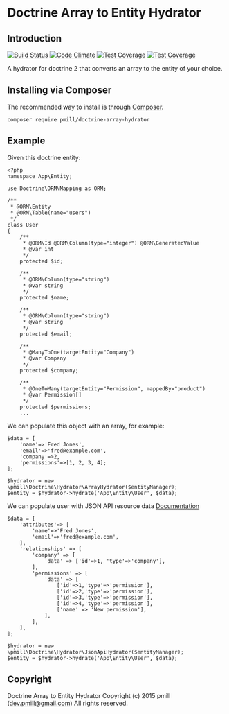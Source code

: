 Doctrine Array to Entity Hydrator
================

Introduction
------------

[![Build Status](https://secure.travis-ci.org/pmill/doctrine-array-hydrator.svg?branch=master)](http://travis-ci.org/pmill/doctrine-array-hydrator) [![Code Climate](https://codeclimate.com/github/pmill/doctrine-array-hydrator/badges/gpa.svg)](https://codeclimate.com/github/pmill/doctrine-array-hydrator) [![Test Coverage](https://codeclimate.com/github/pmill/doctrine-array-hydrator/badges/coverage.svg)](https://codeclimate.com/github/pmill/doctrine-array-hydrator/coverage) [![Test Coverage](https://scrutinizer-ci.com/g/pmill/doctrine-array-hydrator/badges/quality-score.png?b=master)](https://scrutinizer-ci.com/g/pmill/doctrine-array-hydrator/)


A hydrator for doctrine 2 that converts an array to the entity of your choice.

Installing via Composer
-----------------------

The recommended way to install is through
[Composer](http://getcomposer.org).

    composer require pmill/doctrine-array-hydrator

Example
-------

Given this doctrine entity:

    <?php
    namespace App\Entity;
    
    use Doctrine\ORM\Mapping as ORM;
    
    /**
     * @ORM\Entity
     * @ORM\Table(name="users")
     */
    class User
    {
        /**
         * @ORM\Id @ORM\Column(type="integer") @ORM\GeneratedValue
         * @var int
         */
        protected $id;
    
        /**
         * @ORM\Column(type="string")
         * @var string
         */
        protected $name;
    
        /**
         * @ORM\Column(type="string")
         * @var string
         */
        protected $email;
    
        /**
         * @ManyToOne(targetEntity="Company")
         * @var Company
         */
        protected $company;
        
        /**
         * @OneToMany(targetEntity="Permission", mappedBy="product")
         * @var Permission[]
         */
        protected $permissions;
        ...

We can populate this object with an array, for example:

    $data = [
        'name'=>'Fred Jones',
        'email'=>'fred@example.com',
        'company'=>2,
        'permissions'=>[1, 2, 3, 4];
    ];

    $hydrator = new \pmill\Doctrine\Hydrator\ArrayHydrator($entityManager);
    $entity = $hydrator->hydrate('App\Entity\User', $data);

We can populate user with JSON API resource data
[Documentation](http://jsonapi.org/format/#document-resource-objects)

    $data = [
        'attributes'=> [
            'name'=>'Fred Jones',
            'email'=>'fred@example.com',
        ],
        'relationships' => [
            'company' => [
                'data' => ['id'=>1, 'type'=>'company'],
            ],
            'permissions' => [
                'data' => [
                    ['id'=>1,'type'=>'permission'],
                    ['id'=>2,'type'=>'permission'],
                    ['id'=>3,'type'=>'permission'],
                    ['id'=>4,'type'=>'permission'],
                    ['name' => 'New permission'],
                ],
            ],
        ],
    ];

    $hydrator = new \pmill\Doctrine\Hydrator\JsonApiHydrator($entityManager);
    $entity = $hydrator->hydrate('App\Entity\User', $data);

Copyright
---------

Doctrine Array to Entity Hydrator
Copyright (c) 2015 pmill (dev.pmill@gmail.com) 
All rights reserved.
